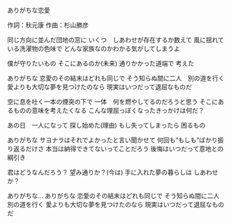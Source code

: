 ありがちな恋愛

作詞：秋元康
作曲：杉山勝彦

同じ方向に並んだ団地の窓に
いくつ　しあわせが存在するか数えて
風に揺れている洗濯物の色味で
どんな家族なのかわかる気がしてしまうよ

僕が守りたいもの
そこにあるのか(未来)
通りかかった道端で
考えた

ありがちな
恋愛のその結末はどれも同じで
そう知らぬ間に二人　別の道を行く
愛よりも大切な夢を見つけたのなら
現実はいつだって退屈なものだ

空に息を吐く一本の煙突の下で
一体　何を燃やしてるのだろうと思う
そこにあるものの意味を考えたくなる
こんな理屈っぽくなったきっかけは何だ？

あの日　一人になって
探し始めた(理由)
もし失ってしまったら
困るもの

ありがちな
サヨナラはそれでよかったと言い聞かせて
何回も“もしも”ばかり振り返るだけさ
本当は納得できてないってことだろう
後悔はいつだって意地との綱引き

君はどうなんだろう？
望み通りか？(今は)
手に入れた夢の暮らしは
しあわせか？

ありがちな…
ありがちな
恋愛のその結末はどれも同じで
そう知らぬ間に二人　別の道を行く
愛よりも大切な夢を見つけたのなら
現実はいつだって退屈なものだ